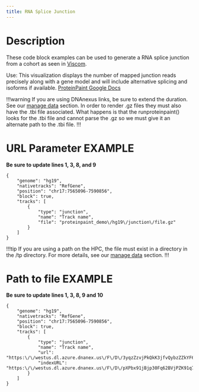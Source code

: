 ```yaml
---
title: RNA Splice Junction
---
```


# Description 

These code block examples can be used to generate a RNA splice junction from a cohort as seen in [Viscom](https://viz.stjude.cloud/zhou-lab/visualization/genomepaint-splice-junction-example~39).

Use: This visualization displays the number of mapped junction reads precisely along with a gene model and will include alternative splicing and isoforms if available.
[ProteinPaint Google Docs](https://docs.google.com/document/d/1PFva3Mn-U4VPNW0vHHC-CSnYBeotRnqbhCMQPmyLQG4/edit)

!!!warning
If you are using DNAnexus links, be sure to extend the duration. See our [manage data](https://university.stjude.cloud/docs/visualization-community/data-manage/) section.
In order to render .gz files they must also have the .tbi file associated. What happens is that the runproteinpaint() looks for the .tbi file and cannot parse the .gz so we must give it an alternate path to the .tbi file.
!!!

# URL Parameter EXAMPLE
**Be sure to update lines 1, 3, 8, and 9**
```JS
{
    "genome": "hg19",
    "nativetracks": "RefGene",
    "position": "chr17:7565096-7590856",
    "block": true,
    "tracks": [
        {
            "type": "junction",
            "name": "Track name",
            "file": "proteinpaint_demo\/hg19\/junction\/file.gz"
        }
    ]
}
```

!!!tip
If you are using a path on the HPC, the file must exist in a directory in the /tp directory.
For more details, see our [manage data](https://university.stjude.cloud/docs/visualization-community/data-manage/) section.
!!!


# Path to file EXAMPLE
**Be sure to update lines 1, 3, 8, 9 and 10**
```JS
{
    "genome": "hg19",
    "nativetracks": "RefGene",
    "position": "chr17:7565096-7590856",
    "block": true,
    "tracks": [
        {
            "type": "junction",
            "name": "Track name",
            "url": "https:\/\/westus.dl.azure.dnanex.us\/F\/D\/3yqzZzvjPkQkK3jfvQybzZZkYF6VV8byQP0f038k\/file.gz",
            "indexURL": "https:\/\/westus.dl.azure.dnanex.us\/F\/D\/pXPbx91jBjp30Fq62BVjPZK91q774Jp04B42XppZ\/junction.gz.tbi"
        }
    ]
}
```